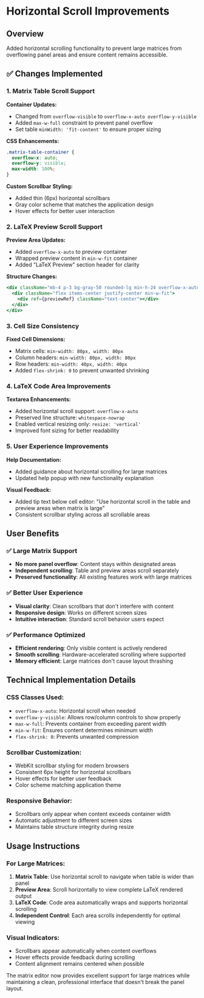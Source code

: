 # Horizontal Scroll Improvements

## Overview
Added horizontal scrolling functionality to prevent large matrices from overflowing panel areas and ensure content remains accessible.

## ✅ **Changes Implemented**

### 1. Matrix Table Scroll Support
**Container Updates:**
- Changed from `overflow-visible` to `overflow-x-auto overflow-y-visible`
- Added `max-w-full` constraint to prevent panel overflow
- Set table `minWidth: 'fit-content'` to ensure proper sizing

**CSS Enhancements:**
```css
.matrix-table-container {
  overflow-x: auto;
  overflow-y: visible;
  max-width: 100%;
}
```

**Custom Scrollbar Styling:**
- Added thin (6px) horizontal scrollbars
- Gray color scheme that matches the application design
- Hover effects for better user interaction

### 2. LaTeX Preview Scroll Support
**Preview Area Updates:**
- Added `overflow-x-auto` to preview container
- Wrapped preview content in `min-w-fit` container
- Added "LaTeX Preview" section header for clarity

**Structure Changes:**
```jsx
<div className="mb-4 p-3 bg-gray-50 rounded-lg min-h-24 overflow-x-auto">
  <div className="flex items-center justify-center min-w-fit">
    <div ref={previewRef} className="text-center"></div>
  </div>
</div>
```

### 3. Cell Size Consistency
**Fixed Cell Dimensions:**
- Matrix cells: `min-width: 80px, width: 80px`
- Column headers: `min-width: 80px, width: 80px`  
- Row headers: `min-width: 40px, width: 40px`
- Added `flex-shrink: 0` to prevent unwanted shrinking

### 4. LaTeX Code Area Improvements
**Textarea Enhancements:**
- Added horizontal scroll support: `overflow-x-auto`
- Preserved line structure: `whitespace-nowrap`
- Enabled vertical resizing only: `resize: 'vertical'`
- Improved font sizing for better readability

### 5. User Experience Improvements
**Help Documentation:**
- Added guidance about horizontal scrolling for large matrices
- Updated help popup with new functionality explanation

**Visual Feedback:**
- Added tip text below cell editor: "Use horizontal scroll in the table and preview areas when matrix is large"
- Consistent scrollbar styling across all scrollable areas

## **User Benefits**

### ✅ **Large Matrix Support**
- **No more panel overflow**: Content stays within designated areas
- **Independent scrolling**: Table and preview areas scroll separately
- **Preserved functionality**: All existing features work with large matrices

### ✅ **Better User Experience**
- **Visual clarity**: Clean scrollbars that don't interfere with content
- **Responsive design**: Works on different screen sizes
- **Intuitive interaction**: Standard scroll behavior users expect

### ✅ **Performance Optimized**
- **Efficient rendering**: Only visible content is actively rendered
- **Smooth scrolling**: Hardware-accelerated scrolling where supported
- **Memory efficient**: Large matrices don't cause layout thrashing

## **Technical Implementation Details**

### CSS Classes Used:
- `overflow-x-auto`: Horizontal scroll when needed
- `overflow-y-visible`: Allows row/column controls to show properly
- `max-w-full`: Prevents container from exceeding parent width
- `min-w-fit`: Ensures content determines minimum width
- `flex-shrink: 0`: Prevents unwanted compression

### Scrollbar Customization:
- WebKit scrollbar styling for modern browsers
- Consistent 6px height for horizontal scrollbars
- Hover effects for better user feedback
- Color scheme matching application theme

### Responsive Behavior:
- Scrollbars only appear when content exceeds container width
- Automatic adjustment to different screen sizes
- Maintains table structure integrity during resize

## **Usage Instructions**

### For Large Matrices:
1. **Matrix Table**: Use horizontal scroll to navigate when table is wider than panel
2. **Preview Area**: Scroll horizontally to view complete LaTeX rendered output
3. **LaTeX Code**: Code area automatically wraps and supports horizontal scrolling
4. **Independent Control**: Each area scrolls independently for optimal viewing

### Visual Indicators:
- Scrollbars appear automatically when content overflows
- Hover effects provide feedback during scrolling
- Content alignment remains centered when possible

The matrix editor now provides excellent support for large matrices while maintaining a clean, professional interface that doesn't break the panel layout.